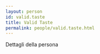 ```yaml
---
layout: person
id: valid.taste
title: Valid Taste
permalink: people/valid.taste.html
---
```


Dettagli della persona
